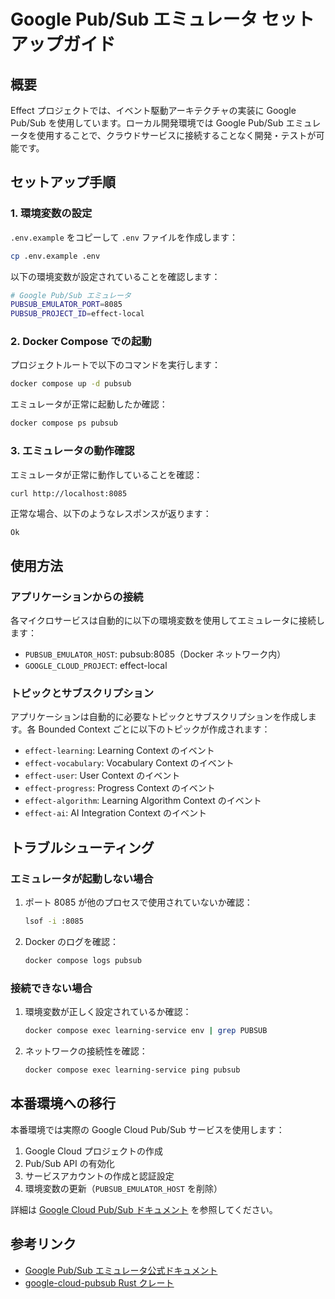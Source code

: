 # Google Pub/Sub エミュレータ セットアップガイド

## 概要

Effect プロジェクトでは、イベント駆動アーキテクチャの実装に Google Pub/Sub を使用しています。ローカル開発環境では Google Pub/Sub エミュレータを使用することで、クラウドサービスに接続することなく開発・テストが可能です。

## セットアップ手順

### 1. 環境変数の設定

`.env.example` をコピーして `.env` ファイルを作成します：

```bash
cp .env.example .env
```

以下の環境変数が設定されていることを確認します：

```bash
# Google Pub/Sub エミュレータ
PUBSUB_EMULATOR_PORT=8085
PUBSUB_PROJECT_ID=effect-local
```

### 2. Docker Compose での起動

プロジェクトルートで以下のコマンドを実行します：

```bash
docker compose up -d pubsub
```

エミュレータが正常に起動したか確認：

```bash
docker compose ps pubsub
```

### 3. エミュレータの動作確認

エミュレータが正常に動作していることを確認：

```bash
curl http://localhost:8085
```

正常な場合、以下のようなレスポンスが返ります：

```
Ok
```

## 使用方法

### アプリケーションからの接続

各マイクロサービスは自動的に以下の環境変数を使用してエミュレータに接続します：

- `PUBSUB_EMULATOR_HOST`: pubsub:8085（Docker ネットワーク内）
- `GOOGLE_CLOUD_PROJECT`: effect-local

### トピックとサブスクリプション

アプリケーションは自動的に必要なトピックとサブスクリプションを作成します。各 Bounded Context ごとに以下のトピックが作成されます：

- `effect-learning`: Learning Context のイベント
- `effect-vocabulary`: Vocabulary Context のイベント
- `effect-user`: User Context のイベント
- `effect-progress`: Progress Context のイベント
- `effect-algorithm`: Learning Algorithm Context のイベント
- `effect-ai`: AI Integration Context のイベント

## トラブルシューティング

### エミュレータが起動しない場合

1. ポート 8085 が他のプロセスで使用されていないか確認：

   ```bash
   lsof -i :8085
   ```

2. Docker のログを確認：

   ```bash
   docker compose logs pubsub
   ```

### 接続できない場合

1. 環境変数が正しく設定されているか確認：

   ```bash
   docker compose exec learning-service env | grep PUBSUB
   ```

2. ネットワークの接続性を確認：

   ```bash
   docker compose exec learning-service ping pubsub
   ```

## 本番環境への移行

本番環境では実際の Google Cloud Pub/Sub サービスを使用します：

1. Google Cloud プロジェクトの作成
2. Pub/Sub API の有効化
3. サービスアカウントの作成と認証設定
4. 環境変数の更新（`PUBSUB_EMULATOR_HOST` を削除）

詳細は [Google Cloud Pub/Sub ドキュメント](https://cloud.google.com/pubsub/docs) を参照してください。

## 参考リンク

- [Google Pub/Sub エミュレータ公式ドキュメント](https://cloud.google.com/pubsub/docs/emulator)
- [google-cloud-pubsub Rust クレート](https://docs.rs/google-cloud-pubsub/latest/google_cloud_pubsub/)
